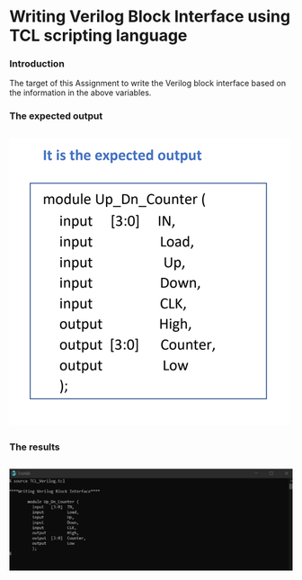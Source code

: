 # Writing Verilog Block Interface using TCL scripting language

### Introduction 

The target of this Assignment to write the Verilog block interface based on the information in the above variables.


### The expected output 

![The expected output](expected_output.PNG)
---

### The results

![results](result.PNG)
---

